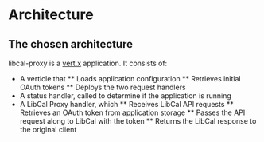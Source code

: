 # Architecture

## The chosen architecture
libcal-proxy is a [vert.x](https://vertx.io/) application.
It consists of:
* A verticle that 
** Loads application configuration
** Retrieves initial OAuth tokens
** Deploys the two request handlers
* A status handler, called to determine if the application is running
* A LibCal Proxy handler, which
** Receives LibCal API requests
** Retrieves an OAuth token from application storage
** Passes the API request along to LibCal with the token
** Returns the LibCal response to the original client
